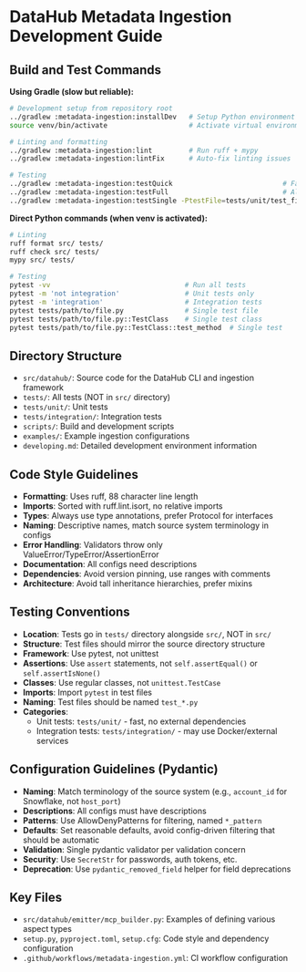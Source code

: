 # DataHub Metadata Ingestion Development Guide

## Build and Test Commands

**Using Gradle (slow but reliable):**

```bash
# Development setup from repository root
../gradlew :metadata-ingestion:installDev   # Setup Python environment
source venv/bin/activate                    # Activate virtual environment

# Linting and formatting
../gradlew :metadata-ingestion:lint         # Run ruff + mypy
../gradlew :metadata-ingestion:lintFix      # Auto-fix linting issues

# Testing
../gradlew :metadata-ingestion:testQuick                           # Fast unit tests
../gradlew :metadata-ingestion:testFull                            # All tests
../gradlew :metadata-ingestion:testSingle -PtestFile=tests/unit/test_file.py  # Single test
```

**Direct Python commands (when venv is activated):**

```bash
# Linting
ruff format src/ tests/
ruff check src/ tests/
mypy src/ tests/

# Testing
pytest -vv                                 # Run all tests
pytest -m 'not integration'                # Unit tests only
pytest -m 'integration'                    # Integration tests
pytest tests/path/to/file.py               # Single test file
pytest tests/path/to/file.py::TestClass    # Single test class
pytest tests/path/to/file.py::TestClass::test_method  # Single test
```

## Directory Structure

- `src/datahub/`: Source code for the DataHub CLI and ingestion framework
- `tests/`: All tests (NOT in `src/` directory)
- `tests/unit/`: Unit tests
- `tests/integration/`: Integration tests
- `scripts/`: Build and development scripts
- `examples/`: Example ingestion configurations
- `developing.md`: Detailed development environment information

## Code Style Guidelines

- **Formatting**: Uses ruff, 88 character line length
- **Imports**: Sorted with ruff.lint.isort, no relative imports
- **Types**: Always use type annotations, prefer Protocol for interfaces
- **Naming**: Descriptive names, match source system terminology in configs
- **Error Handling**: Validators throw only ValueError/TypeError/AssertionError
- **Documentation**: All configs need descriptions
- **Dependencies**: Avoid version pinning, use ranges with comments
- **Architecture**: Avoid tall inheritance hierarchies, prefer mixins

## Testing Conventions

- **Location**: Tests go in `tests/` directory alongside `src/`, NOT in `src/`
- **Structure**: Test files should mirror the source directory structure
- **Framework**: Use pytest, not unittest
- **Assertions**: Use `assert` statements, not `self.assertEqual()` or `self.assertIsNone()`
- **Classes**: Use regular classes, not `unittest.TestCase`
- **Imports**: Import `pytest` in test files
- **Naming**: Test files should be named `test_*.py`
- **Categories**:
  - Unit tests: `tests/unit/` - fast, no external dependencies
  - Integration tests: `tests/integration/` - may use Docker/external services

## Configuration Guidelines (Pydantic)

- **Naming**: Match terminology of the source system (e.g., `account_id` for Snowflake, not `host_port`)
- **Descriptions**: All configs must have descriptions
- **Patterns**: Use AllowDenyPatterns for filtering, named `*_pattern`
- **Defaults**: Set reasonable defaults, avoid config-driven filtering that should be automatic
- **Validation**: Single pydantic validator per validation concern
- **Security**: Use `SecretStr` for passwords, auth tokens, etc.
- **Deprecation**: Use `pydantic_removed_field` helper for field deprecations

## Key Files

- `src/datahub/emitter/mcp_builder.py`: Examples of defining various aspect types
- `setup.py`, `pyproject.toml`, `setup.cfg`: Code style and dependency configuration
- `.github/workflows/metadata-ingestion.yml`: CI workflow configuration
